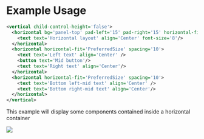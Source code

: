 # Example Usage
```xml
<vertical child-control-height='false'>
  <horizontal bg='panel-top' pad-left='15' pad-right='15' horizontal-fit='PreferredSize'>
    <text text='Horizontal layout' align='Center' font-size='8'/>
  </horizontal>
  <horizontal horizontal-fit='PreferredSize' spacing='10'>
    <text text='Left text' align='Center' />
    <button text='Mid button'/>
    <text text='Right text' align='Center'/>
  </horizontal>
  <horizontal horizontal-fit='PreferredSize' spacing='10'>
    <text text='Bottom left-mid text' align='Center' />
    <text text='Bottom right-mid text' align='Center'/>
  </horizontal>
</vertical>
```
This example will display some components contained inside a horizontal container

![](https://i.imgur.com/bJYA8ke.png)